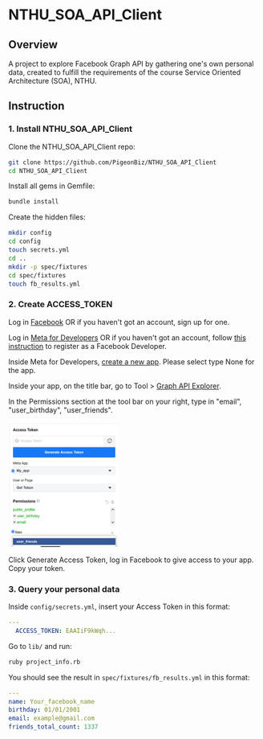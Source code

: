 # NTHU_SOA_API_Client


## Overview

A project to explore Facebook Graph API by gathering one's own personal data, created to fulfill the requirements of the course Service Oriented Architecture (SOA), NTHU.


## Instruction

### 1. Install NTHU_SOA_API_Client

Clone the NTHU_SOA_API_Client repo:
```bash
git clone https://github.com/PigeonBiz/NTHU_SOA_API_Client
cd NTHU_SOA_API_Client
```
Install all gems in Gemfile:
```bash
bundle install
```
Create the hidden files:
```bash
mkdir config
cd config
touch secrets.yml
cd ..
mkdir -p spec/fixtures
cd spec/fixtures
touch fb_results.yml
```


### 2. Create ACCESS_TOKEN 

Log in [Facebook](https://www.facebook.com/) OR if you haven't got an account, sign up for one.

Log in [Meta for Developers](https://developers.facebook.com/apps/)
OR if you haven't got an account, follow [this instruction](https://developers.facebook.com/docs/development/register) to register as a Facebook Developer.

Inside Meta for Developers, [create a new app](https://developers.facebook.com/apps/create/). Please select type None for the app.

Inside your app, on the title bar, go to Tool > [Graph API Explorer](https://developers.facebook.com/tools/explorer/).

In the Permissions section at the tool bar on your right, type in "email", "user_birthday", "user_friends".

<img src="./assets/permissions.png" style=" width:220px ; height:250px "  >

Click Generate Access Token, log in Facebook to give access to your app. Copy your token.


### 3. Query your personal data

Inside `config/secrets.yml`, insert your Access Token in this format:
```yml
---
  ACCESS_TOKEN: EAAIiF9kWqh...
```
Go to `lib/` and run:
```bash
ruby project_info.rb
``` 
You should see the result in `spec/fixtures/fb_results.yml` in this format:
```yml
---
name: Your_facebook_name
birthday: 01/01/2001
email: example@gmail.com
friends_total_count: 1337
```